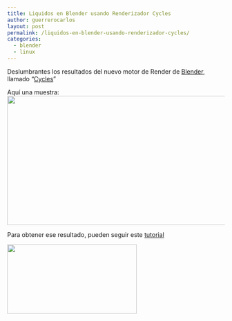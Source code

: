 ```yaml
---
title: Liquidos en Blender usando Renderizador Cycles
author: guerrerocarlos
layout: post
permalink: /liquidos-en-blender-usando-renderizador-cycles/
categories:
  - blender
  - linux
---
```

Deslumbrantes los resultados del nuevo motor de Render de [Blender][1], llamado &#8220;[Cycles][2]&#8221;

Aquí una muestra:  
[<img src="http://blog.carlosguerrero.com/wp-content/uploads/2012/09/Liquidos_Cycles.png" alt="" title="Liquidos_Cycles" width="600" height="300" class="aligncenter size-medium wp-image-514" />][3]

Para obtener ese resultado, pueden seguir este [tutorial][4]

[<img src="http://blog.carlosguerrero.com/wp-content/uploads/2012/09/Captura-de-pantalla-2012-09-15-a-las-21.16.34-300x161.png" alt="" title="Así se ve Blender 2.6" width="300" height="161" class="aligncenter size-medium wp-image-517" />][5]

 [1]: http://blender.org/
 [2]: http://wiki.blender.org/index.php/Doc:ES/2.6/Manual/Render/Cycles
 [3]: http://blog.carlosguerrero.com/wp-content/uploads/2012/09/Liquidos_Cycles.png
 [4]: http://www.blenderguru.com/videos/create-a-realistic-water-simulation
 [5]: http://blog.carlosguerrero.com/wp-content/uploads/2012/09/Captura-de-pantalla-2012-09-15-a-las-21.16.34.png

